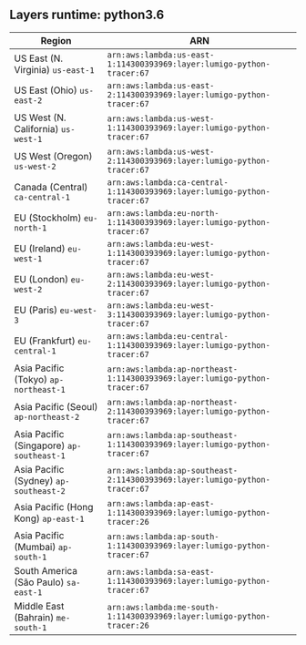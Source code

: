 Layers runtime: python3.6
----
| Region | ARN |
| --- | --- |
|US East (N. Virginia)  `us-east-1`|`arn:aws:lambda:us-east-1:114300393969:layer:lumigo-python-tracer:67`|
|US East (Ohio)  `us-east-2`|`arn:aws:lambda:us-east-2:114300393969:layer:lumigo-python-tracer:67`|
|US West (N. California)  `us-west-1`|`arn:aws:lambda:us-west-1:114300393969:layer:lumigo-python-tracer:67`|
|US West (Oregon)  `us-west-2`|`arn:aws:lambda:us-west-2:114300393969:layer:lumigo-python-tracer:67`|
|Canada (Central)  `ca-central-1`|`arn:aws:lambda:ca-central-1:114300393969:layer:lumigo-python-tracer:67`|
|EU (Stockholm)  `eu-north-1`|`arn:aws:lambda:eu-north-1:114300393969:layer:lumigo-python-tracer:67`|
|EU (Ireland)  `eu-west-1`|`arn:aws:lambda:eu-west-1:114300393969:layer:lumigo-python-tracer:67`|
|EU (London)  `eu-west-2`|`arn:aws:lambda:eu-west-2:114300393969:layer:lumigo-python-tracer:67`|
|EU (Paris)  `eu-west-3`|`arn:aws:lambda:eu-west-3:114300393969:layer:lumigo-python-tracer:67`|
|EU (Frankfurt)  `eu-central-1`|`arn:aws:lambda:eu-central-1:114300393969:layer:lumigo-python-tracer:67`|
|Asia Pacific (Tokyo)  `ap-northeast-1`|`arn:aws:lambda:ap-northeast-1:114300393969:layer:lumigo-python-tracer:67`|
|Asia Pacific (Seoul)  `ap-northeast-2`|`arn:aws:lambda:ap-northeast-2:114300393969:layer:lumigo-python-tracer:67`|
|Asia Pacific (Singapore)  `ap-southeast-1`|`arn:aws:lambda:ap-southeast-1:114300393969:layer:lumigo-python-tracer:67`|
|Asia Pacific (Sydney)  `ap-southeast-2`|`arn:aws:lambda:ap-southeast-2:114300393969:layer:lumigo-python-tracer:67`|
|Asia Pacific (Hong Kong)  `ap-east-1`|`arn:aws:lambda:ap-east-1:114300393969:layer:lumigo-python-tracer:26`|
|Asia Pacific (Mumbai)  `ap-south-1`|`arn:aws:lambda:ap-south-1:114300393969:layer:lumigo-python-tracer:67`|
|South America (São Paulo)  `sa-east-1`|`arn:aws:lambda:sa-east-1:114300393969:layer:lumigo-python-tracer:67`|
|Middle East (Bahrain)  `me-south-1`|`arn:aws:lambda:me-south-1:114300393969:layer:lumigo-python-tracer:26`|
